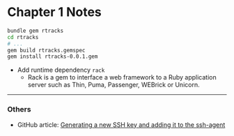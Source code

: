 # Chapter 1 Notes

```bash
bundle gem rtracks
cd rtracks
# ...
gem build rtracks.gemspec
gem install rtracks-0.0.1.gem
```

- Add runtime dependency `rack`
  - Rack is a gem to interface a web framework to a Ruby application server such as Thin, Puma, Passenger, WEBrick or Unicorn.


---
### Others

- GitHub article: [Generating a new SSH key and adding it to the ssh-agent](https://docs.github.com/en/github/authenticating-to-github/generating-a-new-ssh-key-and-adding-it-to-the-ssh-agent)
